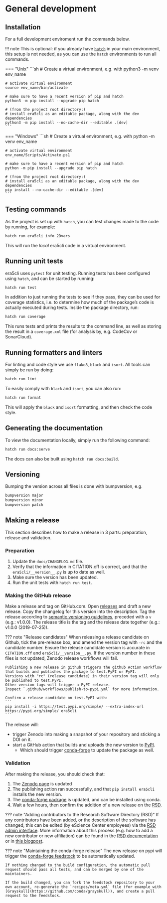 # General development

## Installation

For a full development enviroment run the commands below.

!!! note
    This is optional: if you already have [`hatch`](https://hatch.pypa.io/) in your main environment, this setup is not needed, as you can use the `hatch` environments to run all commands.

=== "Unix"
    ```sh
    # Create a virtual environment, e.g. with
    python3 -m venv env_name

    # activate virtual environment
    source env_name/bin/activate

    # make sure to have a recent version of pip and hatch
    python3 -m pip install --upgrade pip hatch

    # (from the project root directory:)
    # install era5cli as an editable package, along with the dev dependencies
    python3 -m pip install --no-cache-dir --editable .[dev]
    ```

=== "Windows"
    ```sh
    # Create a virtual environment, e.g. with
    python -m venv env_name

    # activate virtual environment
    env_name/Scripts/Activate.ps1

    # make sure to have a recent version of pip and hatch
    python -m pip install --upgrade pip hatch

    # (from the project root directory:)
    # install era5cli as an editable package, along with the dev dependencies
    pip install --no-cache-dir --editable .[dev]
    ```

## Testing commands

As the project is set up with `hatch`, you can test changes made to the code by running, for example:

```sh
hatch run era5cli info 2Dvars
```

This will run the *local* era5cli code in a virtual environment.

## Running unit tests

era5cli uses `pytest` for unit testing. Running tests has been configured using `hatch`, and can be started by running:

```sh
hatch run test
```

In addition to just running the tests to see if they pass, they can be used for coverage statistics, i.e. to determine how much of the package’s code is actually executed during tests. Inside the package directory, run:

```sh
hatch run coverage
```

This runs tests and prints the results to the command line, as well as storing the result in a `coverage.xml` file (for analysis by, e.g. CodeCov or SonarCloud).

## Running formatters and linters
For linting and code style we use `flake8`, `black` and `isort`. All tools can simply be run by doing:

```sh
hatch run lint
```

To easily comply with `black` and `isort`, you can also run:

```sh
hatch run format
```

This will apply the `black` and `isort` formatting, and then check the code style.

## Generating the documentation

To view the documentation locally, simply run the following command:

```sh
hatch run docs:serve
```

The docs can also be built using `hatch run docs:build`.

## Versioning

Bumping the version across all files is done with bumpversion, e.g.

```sh
bumpversion major
bumpversion minor
bumpversion patch
```

## Making a release

This section describes how to make a release in 3 parts: preparation, release and validation.

### Preparation
1. Update the `docs/CHANGELOG.md` file.
2. Verify that the information in CITATION.cff is correct, and that the `era5cli/__version__.py` is up to date as well.
3. Make sure the version has been updated.
4. Run the unit tests with `hatch run test`.

### Making the GitHub release
Make a release and tag on GitHub.com.
Open [releases](https://github.com/eWaterCycle/era5cli/releases) and draft a new release.
Copy the changelog for this version into the description.
Tag the release according to [semantic versioning guidelines](https://semver.org/), preceded with a `v` (e.g.: v1.0.0).
The release title is the tag and the release date together (e.g.: v1.0.0 (2019-07-25)).

??? note "Release candidates"
    When releasing a release candidate on Github, tick the pre-release box, and amend the version tag with `-rc` and the candidate number.
    Ensure the release candidate version is accurate in `CITATION.cff` and `era5cli/__version__.py`.
    If the version number in these files is not updated, Zenodo release workflows will fail.

    Publishing a new release in github triggers the github Action workflow that builds and publishes the package to test.PyPI or PyPI.
    Versions with "rc" (release candidate) in their version tag will only be published to test.PyPI.
    Other version tags will trigger a PyPI release.
    Inspect `.github/workflows/publish-to-pypi.yml` for more information.

    Confirm a release candidate on test.PyPI with:
    ```
    pip install -i https://test.pypi.org/simple/ --extra-index-url https://pypi.org/simple/ era5cli
    ```

The release will:

 - trigger Zenodo into making a snapshot of your repository and sticking a DOI on it.
 - start a GitHub action that builds and uploads the new version to [PyPI](https://pypi.org/project/era5cli/).
    - Which should trigger [conda-forge](https://github.com/conda-forge/era5cli-feedstock) to update the package as well.

### Validation
After making the release, you should check that:

1. The [Zenodo page](https://doi.org/10.5281/zenodo.3252665) is updated
2. The publishing action ran successfully, and that `pip install era5cli` installs the new version.
3. The [conda-forge package](https://anaconda.org/conda-forge/era5cli) is updated, and can be installed using conda.
4. Wait a few hours, then confirm the addition of a new release on the [RSD](https://www.research-software.nl/software/era5cli).

??? note "Adding contributors to the Research Software Directory (RSD)"
    If any contributors have been added, or the description of the software has changed, this can be edited (by eScience Center employees) via the [RSD admin interface](https://www.research-software.nl/admin/).
    More information about this process (e.g. how to add a new contributor or new affiliation) can be found in the [RSD documentation](https://github.com/research-software-directory/research-software-directory/blob/master/docs/entering-data.md) or in [this blogpost](https://blog.esciencecenter.nl/the-research-software-directory-and-how-it-promotes-software-citation-4bd2137a6b8).

??? note "Maintaining the conda-forge release"
    The new release on pypi will trigger the [conda-forge feedstock](https://github.com/conda-forge/era5cli-feedstock) to be automatically updated.

    If nothing changed to the build configuration, the automatic pull request should pass all tests, and can be merged by one of the maintainers.

    If the build changed, you can fork the feedstock repository to your own account, re-generate the `recipes/meta.yml` file (for example with [Grayskull](https://github.com/conda/grayskull)), and create a pull request to the feedstock.
